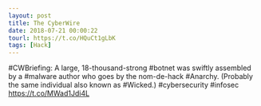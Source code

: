 ```yaml
---
layout: post
title: The CyberWire
date: 2018-07-21 00:00:22
tourl: https://t.co/HQuCt1gLbK
tags: [Hack]
---
```

#CWBriefing: A large, 18-thousand-strong #botnet was swiftly assembled by a #malware author who goes by the nom-de-hack #Anarchy. (Probably the same individual also known as #Wicked.) #cybersecurity #infosec https://t.co/MWad1Jdi4L